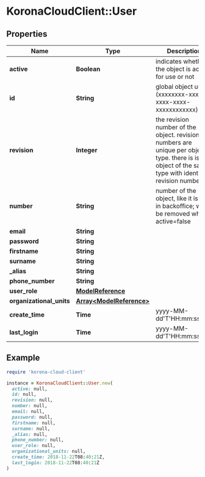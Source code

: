 # KoronaCloudClient::User

## Properties

| Name | Type | Description | Notes |
| ---- | ---- | ----------- | ----- |
| **active** | **Boolean** | indicates whether the object is active for use or not | [optional][readonly] |
| **id** | **String** | global object uuid (xxxxxxxx-xxxx-xxxx-xxxx-xxxxxxxxxxxx) | [optional] |
| **revision** | **Integer** | the revision number of the object. revision numbers are unique per object-type. there is is no object of the same type with identical revision numbers. | [optional][readonly] |
| **number** | **String** | number of the object, like it is set in backoffice; will be removed when active&#x3D;false | [optional] |
| **email** | **String** |  | [optional] |
| **password** | **String** |  | [optional] |
| **firstname** | **String** |  | [optional] |
| **surname** | **String** |  | [optional] |
| **_alias** | **String** |  | [optional] |
| **phone_number** | **String** |  | [optional] |
| **user_role** | [**ModelReference**](ModelReference.md) |  | [optional] |
| **organizational_units** | [**Array&lt;ModelReference&gt;**](ModelReference.md) |  | [optional] |
| **create_time** | **Time** | yyyy-MM-dd&#39;T&#39;HH:mm:ssXXX | [optional] |
| **last_login** | **Time** | yyyy-MM-dd&#39;T&#39;HH:mm:ssXXX | [optional] |

## Example

```ruby
require 'korona-cloud-client'

instance = KoronaCloudClient::User.new(
  active: null,
  id: null,
  revision: null,
  number: null,
  email: null,
  password: null,
  firstname: null,
  surname: null,
  _alias: null,
  phone_number: null,
  user_role: null,
  organizational_units: null,
  create_time: 2018-11-22T08:40:21Z,
  last_login: 2018-11-22T08:40:21Z
)
```

